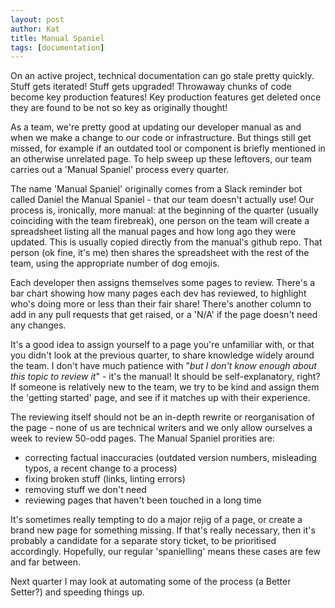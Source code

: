 ```yaml
---
layout: post
author: Kat
title: Manual Spaniel
tags: [documentation]
---
```

On an active project, technical documentation can go stale pretty quickly. Stuff gets iterated! Stuff gets upgraded! Throwaway chunks of code become key production features! Key production features get deleted once they are found to be not so key as originally thought!

As a team, we're pretty good at updating our developer manual as and when we make a change to our code or infrastructure. But things still get missed, for example if an outdated tool or component is briefly mentioned in an otherwise unrelated page. To help sweep up these leftovers, our team carries out a 'Manual Spaniel' process every quarter. 

The name 'Manual Spaniel' originally comes from a Slack reminder bot called Daniel the Manual Spaniel - that our team doesn't actually use! Our process is, ironically, more manual: at the beginning of the quarter (usually coinciding with the team firebreak), one person on the team will create a spreadsheet listing all the manual pages and how long ago they were updated. This is usually copied directly from the manual's github repo. That person (ok fine, it's me) then shares the spreadsheet with the rest of the team, using the appropriate number of dog emojis.

Each developer then assigns themselves some pages to review. There's a bar chart showing how many pages each dev has reviewed, to highlight who's doing more or less than their fair share! There's another column to add in any pull requests that get raised, or a 'N/A' if the page doesn't need any changes.

It's a good idea to assign yourself to a page you're unfamiliar with, or that you didn't look at the previous quarter, to share knowledge widely around the team. I don't have much patience with "_but I don't know enough about this topic to review it_" - it's the manual! It should be self-explanatory, right? If someone is relatively new to the team, we try to be kind and assign them the 'getting started' page, and see if it matches up with their experience.

The reviewing itself should not be an in-depth rewrite or reorganisation of the page - none of us are technical writers and we only allow ourselves a week to review 50-odd pages. The Manual Spaniel prorities are: 

- correcting factual inaccuracies (outdated version numbers, misleading typos, a recent change to a process) 
- fixing broken stuff (links, linting errors) 
- removing stuff we don't need
- reviewing pages that haven't been touched in a long time 

It's sometimes really tempting to do a major rejig of a page, or create a brand new page for something missing. If that's really necessary, then it's probably a candidate for a separate story ticket, to be prioritised accordingly. Hopefully, our regular 'spanielling' means these cases are few and far between.

Next quarter I may look at automating some of the process (a Better Setter?) and speeding things up.
